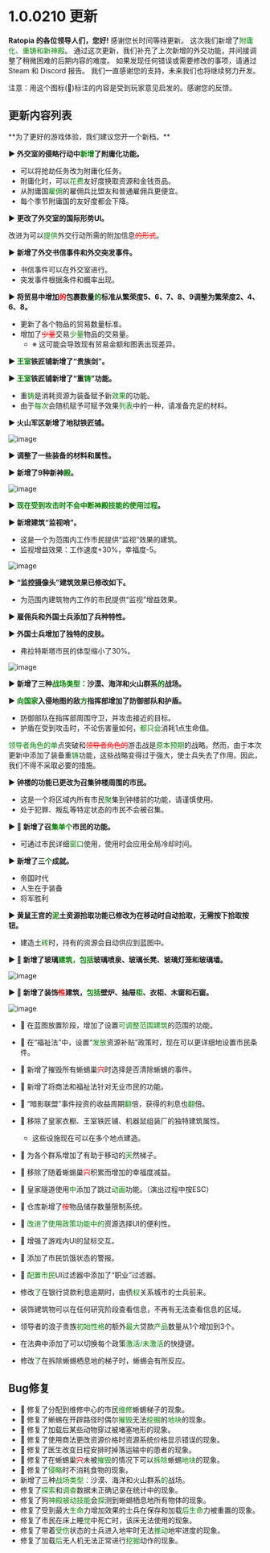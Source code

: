 # 1.0.0210 更新

**Ratopia 的各位领导人们，您好!**
感谢您长时间等待更新。
这次我们新增了<span style="color: green">附庸化、重铸和新神殿</span>。
通过这次更新，我们补充了上次新增的外交功能，并间接调整了稍微困难的后期内容的难度。
如果发现任何错误或需要修改的事项，请通过 Steam 和 Discord 报告。
我们一直感谢您的支持，未来我们也将继续努力开发。

注意：用这个图标(💌)标注的内容是受到玩家意见启发的。感谢您的反馈。

## 更新内容列表

\*\*为了更好的游戏体验，我们建议您开一个新档。\*\*

**▶ 外交室的侵略行动中<span style="color: green">新增</span>了附庸化功能。**

- 可以将抢劫任务改为附庸化任务。
- 附庸化时，可以<span style="color: green">花费</span>友好度换取资源和金钱贡品。
- 从附庸国<span style="color: green">雇佣</span>的雇佣兵比盟友和普通雇佣兵更便宜。
- 每个季节附庸国的友好度都会下降。

**▶ 更改了外交室的国际形势UI。**

改进为可以<span style="color: green">提供</span>外交行动所需的附加信息<span style="color: red">~~的形式~~</span>。

**▶ 新增了外交书信事件和外交突发事件。**

- 书信事件可以在外交室进行。
- 突发事件根据条件和概率出现。

**▶ 将贸易中增加<span style="color: red">~~的~~</span>包裹数量<span style="color: green">的</span>标准从繁荣度5、6、7、8、9调整为繁荣度2、4、6、8。**

- 更新了各个物品的贸易数量标准。
- 增加了<span style="color: red">~~少量~~</span>交易<span style="color: green">少量</span>物品的交易量。
  - ※ 这可能会导致现有贸易金额和图表出现差异。

**▶ <span style="color: green">王室</span>铁匠铺新增了“贵族剑”。**

**▶ <span style="color: green">王室</span>铁匠铺新增了“重<span style="color: green">铸</span>”功能。**

- 重<span style="color: green">铸</span>是消耗资源为装备赋予新<span style="color: green">效果</span>的功能。
- 由于<span style="color: green">每次</span>会随机赋予可赋予效果<span style="color: green">列表</span>中的一种，请准备充足的材料。

**▶ 火山军区新增了地狱铁匠铺。**

![image](https://clan.akamai.steamstatic.com/images//43311876/be599c98a0176a6516afd1b7c067a5db5892e42b.gif)

**▶ 调整了一些装备的材料和属性。**

**▶ 新增了9种新神<span style="color: green">殿</span>。**

![image](https://clan.akamai.steamstatic.com/images//43311876/b2c99110ce6d4b9b4b393cf1406e35962c912dc5.gif)

**▶ <span style="color: green">现在受到攻击时不会中断神殿技能的使用过程</span>。**

**▶ 新增建筑“监视哨”。**

- 这是一个为范围内工作市民提供“监视”效果的建筑。
- 监视增益效果：工作速度+30%，幸福度-5。

![image](https://clan.akamai.steamstatic.com/images//43311876/9fecc320d4e815f2008c1e3f81c9c1ac38310544.gif)

**▶ “监控摄像头”建筑效果已修改如下。**

- 为范围内建筑物内工作的市民提供“监视”增益效果。

**▶ 雇佣兵和外国士兵添加了兵种特性。**

**▶ 外国士兵增加了独特的皮肤。**

- 弗拉特斯塔市民的体型缩小了30%。

![image](https://clan.akamai.steamstatic.com/images//43311876/e11d23889898713db3ea4b6cf1d05693fbb0593a.gif)

**▶ 新增了三种<span style="color: green">战场类型：</span>沙漠、海洋和火山群系<span style="color: green">的</span>战场。**

**▶ <span style="color: green">向国家</span>入侵地图的敌<span style="color: green">方</span>指挥部增加了防御部队和护盾。**

- 防御部队在指挥部周围守卫，并攻击接近的目标。
- 护盾在受到攻击时，不论伤害量如何，<span style="color: green">都只会</span>消耗1点生命值。

<span style="color: green">领导者角色的单</span>点突破和<span style="color: red">~~领导者角色的~~</span>游击战是<span style="color: green">原本预期</span>的战略。然而，由于本次更新中添加了装备重<span style="color: green">铸</span>功能，这些战略变得过于强大，使士兵失去了作用。因此，我们不得不采取必要的措施。

**▶ 钟楼的功能已更改为召集钟楼周围的市民。**

- 这是一个将区域内所有市民<span style="color: green">聚</span>集到钟楼前的功能，请谨慎使用。
- 处于犯罪、叛乱等特定状态的市民不会被召集。

**▶ 💌 新增了召<span style="color: green">集单个</span>市民的功能。**

- 可通过市民详细<span style="color: green">窗口</span>使用，使用时会应用全局冷却时间。

**▶ 新增了三<span style="color: green">个</span>成就。**

- 帝国时代
- 人生在于装备
- 将军胜利

**▶ 黄鼠王宫的<span style="color: green">泥</span>土资源拾取功能已修改为在移动时自动拾取，无需按下拾取按钮。**

- 建造土<span style="color: green">砖</span>时，持有的资源会自动供应到蓝图中。

**▶ 💌 新增了玻璃<span style="color: green">建筑，包括</span>玻璃喷泉、玻璃长凳、玻璃灯笼和玻璃墙。**

![image](https://clan.akamai.steamstatic.com/images//43311876/a4e522cbd60b835580ba93d8f0e5cbfe2a2f4076.gif)

**▶ 💌 新增了装饰<span style="color: red">~~性~~</span>建筑，<span style="color: green">包括</span>壁炉、抽屉<span style="color: green">柜</span>、衣柜、木窗和石窗。**

![image](https://clan.akamai.steamstatic.com/images//43311876/f048d99759f4c8ce631fde051ac9d3bde3b313a8.gif)

- 💌 在蓝图放置阶段，增加了设置<span style="color: green">可调整范围建筑</span>的范围的功能。
- 💌 在“福祉法”中，设置“<span style="color: green">发放</span>资源补贴”政策时，现在可以更详细地设置市民条件。
- 💌 新增了摧毁所有蜥蜴巢<span style="color: red">~~穴~~</span>时选择是否清除蜥蜴的事件。
- 💌 新增了将商法和福祉法针对无业市民的功能。
- 💌 “暗影联盟”事件投资的收益周期<span style="color: green">翻</span>倍，获得的利息也<span style="color: green">翻</span>倍。
- 💌 移除了皇家衣橱、王室铁匠铺、机器鼠组装厂的独特建筑属性。
  - 这些设施现在可以在多个地点建造。
- 💌 为各个群系增加了有助于移动的<span style="color: green">天</span>然梯子。
- 💌 移除了随着蜥蜴巢<span style="color: red">~~穴~~</span>积累而增加的幸福度减益。
- 💌 皇家隧道使用<span style="color: green">中</span>添加了跳过<span style="color: green">动画</span>功能。（演出过程中按ESC）
- 💌 仓库新增了<span style="color: red">~~按~~</span>物品储存数量限制系统。
- 💌 <span style="color: green">改进了使用政策功能中的</span>资源选择UI的便利性。
- 💌 增强了游戏内UI的鼠标交互。
- 💌 添加了市民饥饿状态的警报。
- 💌 <span style="color: green">配置市民</span>UI过滤器中添加了“职业”过滤器。

- 修改<span style="color: green">了</span>在银行贷款利息逾期时，由债<span style="color: green">权</span>关系城市的士兵前来。
- 装饰建筑物可以在任何研究阶段查看信息，不再有无法查看信息的区域。
- 领导者的浪子贵族<span style="color: green">初始性格</span>的额外<span style="color: green">最大</span>贷款<span style="color: green">产品</span>数量从1个增加到3个。
- 在法典中添加了可以切换每个政策<span style="color: green">激活/未激活</span>的快捷键。
- 修改<span style="color: green">了</span>在拆除蜥蜴栖息地的梯子时，蜥蜴会有所反应。

## Bug修复

- 💌 修复了分配到维修中心的市民<span style="color: green">维修</span>蜥蜴梯子的现象。
- 💌 修复了蜥蜴在开辟路径时偶尔<span style="color: green">摧毁</span>无法<span style="color: green">挖掘</span>的<span style="color: green">地块</span>的现象。
- 💌 修复了加载后某些动物穿过被堵塞地形的现象。
- 💌 修复了使用商法更改资源价格时资源系统价格显示错误的现象。
- 💌 修复了医生改变日程安排时掉落运输中的患者的现象。
- 💌 修复了在蜥蜴巢<span style="color: red">~~穴~~</span>未被<span style="color: green">摧毁</span>的情况下可以<span style="color: green">拆除</span>蜥蜴<span style="color: green">地块</span>的现象。
- 💌 修复了<span style="color: green">侵略</span>时不消耗食物的现象。
- 新增了三种<span style="color: green">战场类型：</span>沙漠、海洋和火山群系<span style="color: green">的</span>战场。
- 修复了<span style="color: green">探索</span>和<span style="color: green">调查</span>数据未正确记录在统计中的现象。
- 修复了狗<span style="color: green">神殿被动技能</span>会<span style="color: green">探</span>测到蜥蜴栖息地所有物体的现象。
- 修复了受到最大<span style="color: green">生命</span>力增加效果的士兵在保存和加载<span style="color: green">后生命</span>力被重置的现象。
- 修复了市民在床上睡<span style="color: green">觉</span>中死亡时，该床无法使用的现象。
- 修复了带着<span style="color: green">受伤</span>状态的士兵进入地牢时无法<span style="color: green">推动</span>地牢进度的现象。
- 修复了加载<span style="color: green">后</span>无人机无法正常进行<span style="color: green">挖掘</span>动作的现象。
